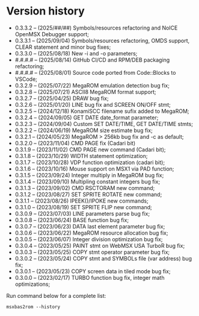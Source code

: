 # Version history

- 0.3.3.2 – (2025/##/##) Symbols/resources refactoring and NoICE OpenMSX Debugger support;
- 0.3.3.1 – (2025/09/04) Symbols/resources refactoring, OMDS support, CLEAR statement and minor bug fixes;
- 0.3.3.0 – (2025/08/18) New -i and -o parameters;
- #.#.#.# – (2025/08/14) GitHub CI/CD and RPM/DEB packaging refactoring;
- #.#.#.# – (2025/08/01) Source code ported from Code::Blocks to VSCode;
- 0.3.2.9 – (2025/07/22) MegaROM emulation detection bug fix;
- 0.3.2.8 – (2025/07/21) ASCII8 MegaROM format support;
- 0.3.2.7 – (2025/04/25) DRAW bug fix;
- 0.3.2.6 – (2025/01/20) LINE bug fix and SCREEN ON/OFF stmt;
- 0.3.2.5 – (2024/12/18) KonamiSCC filename sufix added to MegaROM;
- 0.3.2.4 – (2024/09/05) GET DATE date_format parameter;
- 0.3.2.3 – (2024/09/04) Custom SET DATE/TIME, GET DATE/TIME stmts;
- 0.3.2.2 – (2024/06/19) MegaROM size estimate bug fix;
- 0.3.2.1 – (2024/05/23) MegaROM > 256kb bug fix and -c as default;
- 0.3.2.0 – (2023/11/04) CMD PAGE fix (Cadari bit)
- 0.3.1.9 – (2023/11/02) CMD PAGE new command (Cadari bit);
- 0.3.1.8 – (2023/10/29) WIDTH statement optimization;
- 0.3.1.7 – (2023/10/28) VDP function optimization (cadari bit);
- 0.3.1.6 – (2023/10/16) Mouse support on MSX1 via PAD function;
- 0.3.1.5 – (2023/09/24) Integer multiply in MegaROM bug fix;
- 0.3.1.4 – (2023/09/10) Multipling constant integers bug fix;
- 0.3.1.3 – (2023/09/02) CMD RSCTORAM new command;
- 0.3.1.2 – (2023/08/27) SET SPRITE ROTATE new command;
- 0.3.1.1 – (2023/08/26) IPEEK()/IPOKE new commands;
- 0.3.1.0 – (2023/08/19) SET SPRITE FLIP new command;
- 0.3.0.9 – (2023/07/03) LINE parameters parse bug fix;
- 0.3.0.8 – (2023/06/24) BASE function bug fix;
- 0.3.0.7 – (2023/06/23) DATA last element parameter bug fix;
- 0.3.0.6 – (2023/06/22) MegaROM resource allocation bug fix;
- 0.3.0.5 – (2023/06/07) Integer division optimization bug fix;
- 0.3.0.4 – (2023/05/25) PAINT stmt on WebMSX USA TurboR bug fix;
- 0.3.0.3 – (2023/05/25) COPY stmt operator parameter bug fix;
- 0.3.0.2 – (2023/05/24) COPY stmt and SYMBOLs file (var address) bug fix;
- 0.3.0.1 – (2023/05/23) COPY screen data in tiled mode bug fix;
- 0.3.0.0 – (2023/02/17) TURBO function bug fix, integer math optimizations;

Run command below for a complete list:

    msxbas2rom --history
